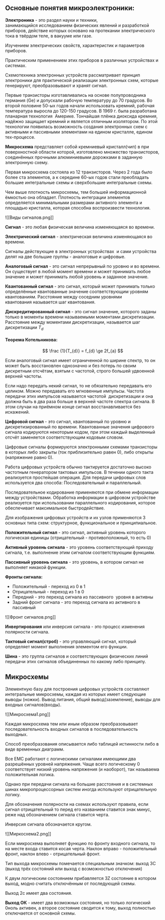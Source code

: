 
## Основные понятия микроэлектроники:

**Электроника** - это раздел науки и техники, занимающийся исследованием физических явлений и разработкой приборов, действие которых основано на протекании электрического тока в твёрдом теле, в вакууме или газе.
  
Изучением электрических свойств, характеристик и параметров приборов.
  
Практическим применением этих приборов в различных устройствах и системах.

Схемотехника электронных устройств рассматривает принцип электроники для практической реализации электронных схем, которые генерируют, преобразовывают и хранят сигнал.

Первые транзисторы изготавливались на основе полупроводника германия (Ge) и допускали рабочую температуру до 70 градусов. Во второй половине 50-ых годов начали использовать кремний, рабочая температура выросла до 120-150 градусов. В 1969 г. была разработана планарная технология  Америке. Тончайшая плёнка диоксида кремния, надёжно защищает кремний и является отличным изолятором. По этой технологии появилась возможность создания электронных схем с активными и пассивными элементами на едином кристалле, едином тех-процессе.

**Микросхема** представляет собой кремниевый кристалл(чип) в при поверхностной области которой, изготовлено множество транзисторов, соединённых прочными алюминиевыми дорожками в заданную электронную схему.

Первая микросхема состояла из 12 транзисторов. Через 2 года было более ста элементов, а к середине 60-ых годов стали преобладать большие интегральные схемы и сверхбольшие интегральные схемы.

Чем выше плотность микросхемы, тем большей информационной ёмкостью она обладает. Плотность интеграции элементов определяется минимальными размерами активного элемента и площадью кристалла, которая способна воспроизвести технология.

![[Виды сигналов.png]]

**Сигнал** - это любая физическая величина изменяющаяся во времени.

**Электрический сигнал** - электрическая величина изменяющаяся во времени.

Сигналы действующие в электронных устройствах  и сами устройства делят на две большие группы - аналоговые и цифровые.

**Аналоговый сигнал** - это сигнал непрерывный по уровню и во времени.
Он существует в любой момент времени и может принимать любое значение и может принимать любой уровень и заданное значение.

**Квантованный сигнал** - это сигнал, который может принимать только определённые квантованные значение соответствующим уровням квантованиям. Расстояние между соседним уровнями квантования называется шаг квантования.

**Дискредитированный сигнал** - это сигнал значение, которого заданы только в моменты времени называемыми моментами дискретизации. Расстояние между моментами дискретизации, называется шаг дискретизации $T_d$

#### Теорема Котельникова:

$$ \frac {1}{T_{d}} = f_{d} \ge 2f_{a} $$


Если аналоговый сигнал имеет ограниченной по ширине спектр, то он может быть восстановлен однозначно и без потерь по своим дискретным отсчётам, взятым с частотой, строго большей удвоенной верхней частоты.

Если надо передать некий сигнал, то не обязательно передавать его целиком. Можно передавать его мгновенные импульсы. Частота передачи этих импульсов называется частотой  дискретизации и она должна быть в два раза больше в верхней частоте спектра сигнала. В этом случаи на приёмном конце сигнал восстанавливается без искажений.

**Цифровой сигнал** - это сигнал, квантованный по уровню и дискретизированный по времени. Квантованные значения цифрового сигнала кодируются некоторым кодом, при этом каждый выделенный отсчёт заменяется соответствующим кодовым словом.

Цифровые сигналы формируются электронными схемами транзисторы в которых либо закрыты (ток приблизительно равен 0), либо открыты (напряжение равно 0).

Работа цифровых устройств обычно тактируется достаточно высоко частотным генератором тактовых импульсов. В течении одного такта реализуется простейшая операция. Для передачи цифровых слов используется два способа: Последовательный и параллельный.

Последовательное кодирование применяются при обмене информации между устройствами. Обработка информации в цифровом устройстве реализуется при использовании параллельного кодирования, которое обеспечивает максимальное быстродействие.

Для изображения цифровых устройств и их узлов применяются 3 основных типа схем: структурное, функциональное и принципиальное.

**Положительный сигнал** - это сигнал, активный уровень которого логическая единицы (отрицательный - противоположный, то есть 0)

**Активный уровень сигнала** - это уровень соответствующий приходу сигнала, т.е. выполнение этим сигналом соответствующим функциям.

**Пассивный уровень сигнала** - это уровень, в котором сигнал не выполняет никакой функции.

**Фронты сигнала:**
* Положительный - переход из 0 в 1
* Отрицательный - переход из 1 в 0
* Передний - это переход сигнала из пассивного  уровня в активны
* Задний фронт сигнала - это переход сигнала из активного в пассивный

![[Фронт сигналов.png]]

**Инвертирования** или инверсия сигнала - это процесс изменения полярности сигнала.

**Тактовый сигнал(строб)** - это управляющий сигнал, который определяет момент выполнения элементом его функции.

**Шина** - это группа сигналов и соответствующих физических линий передачи этих сигналов объединенных по какому либо принципу.

## Микросхемы

Элементную базу для построения цифровых устройств составляют интегральные микросхемы, каждая из которых имеет следующие выводы (ножки). Вывод питания, общий вывод(заземление), выводы для входных сигналов(входы).

![[Микросхема1.png]]

Каждая микросхема тем или иным образом преобразовывает последовательность входных сигналов в последовательность выходных.

Способ преобразования описывается либо таблицей истинности либо в виде временных диаграмм.

Все ЕМС работают с логическими сигналами имеющими два разрешённых уровней напряжения. Чаще всего логическому 0 соответствует низкий уровень напряжения (и наоборот), так называема положительная логика.

Однако при передачи сигнала на большие расстояния и в системных шинах микропроцессорных систем иногда используют отрицательную логику.

Для обозначения полярности на схемах используют правила, если сигнал отрицательный то перед его названием ставится знак минус, реже над обозначением сигнала ставится черта.

Инверсия сигнала обозначается кругом.

![[Миркосхема2.png]]

Если микросхема выполняет функцию по фронту входного сигнала, то на месте входа ставится косая черта. Наклон вправо - положительный фронт, наклон влево - отрицательный фронт.

Тип выхода микросхемы помечается специальным значком: выход 3С (выход трёх состояний или выход с возможностью отключения)

К двум логическим состоянием прибавляется 3Z состояние в котором выход, модно считать отключённым от последующей схемы.

Выход 2c имеет два состояния.

**Выход ОК** - имеет два возможных состояния, но только логический 0ноль активен, а второе состояние сводится к тому, выход полностью отключается от основной схемы.
